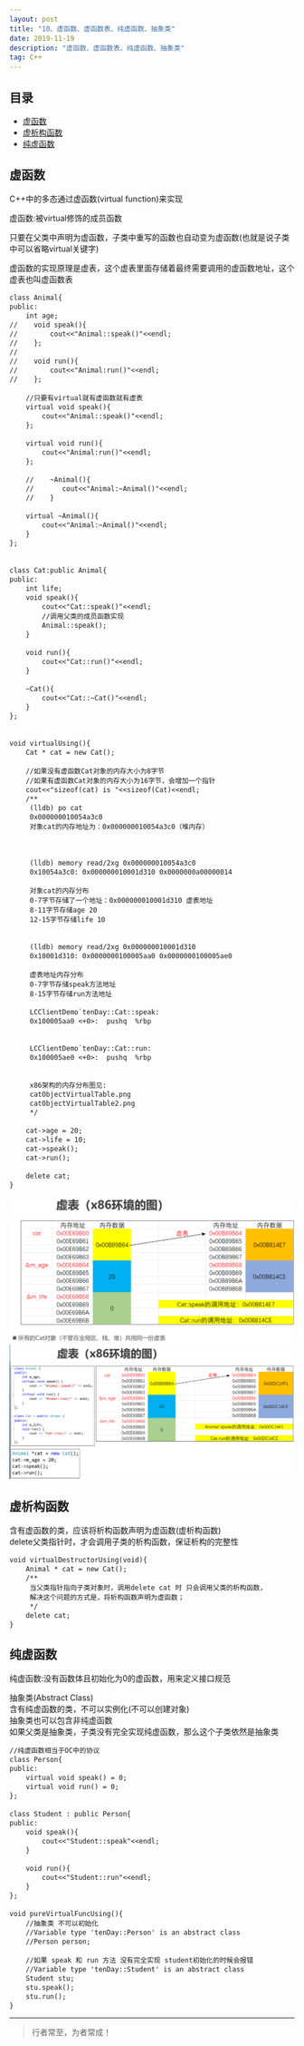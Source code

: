 ```yaml
---
layout: post
title: "10、虚函数、虚函数表、纯虚函数、抽象类"
date: 2019-11-19
description: "虚函数、虚函数表、纯虚函数、抽象类"
tag: C++ 
---
```




## 目录

* [虚函数](#content1)
* [虚析构函数](#content2)
* [纯虚函数](#content3)



<!-- ************************************************ -->
## <a id="content1"></a>虚函数

C++中的多态通过虚函数(virtual function)来实现

虚函数:被virtual修饰的成员函数

只要在父类中声明为虚函数，子类中重写的函数也自动变为虚函数(也就是说子类中可以省略virtual关键字)

虚函数的实现原理是虚表，这个虚表里面存储着最终需要调用的虚函数地址，这个虚表也叫虚函数表


```
class Animal{
public:
    int age;
//    void speak(){
//        cout<<"Animal::speak()"<<endl;
//    };
//
//    void run(){
//        cout<<"Animal:run()"<<endl;
//    };
    
    //只要有virtual就有虚函数就有虚表
    virtual void speak(){
        cout<<"Animal::speak()"<<endl;
    };

    virtual void run(){
        cout<<"Animal:run()"<<endl;
    };

    //    ~Animal(){
    //       cout<<"Animal:~Animal()"<<endl;
    //    }
    
    virtual ~Animal(){
        cout<<"Animal:~Animal()"<<endl;
    }
};


class Cat:public Animal{
public:
    int life;
    void speak(){
        cout<<"Cat::speak()"<<endl;
        //调用父类的成员函数实现
        Animal::speak();
    }
    
    void run(){
        cout<<"Cat::run()"<<endl;
    }
    
    ~Cat(){
        cout<<"Cat::~Cat()"<<endl;
    }
};
 

void virtualUsing(){
    Cat * cat = new Cat();
    
    //如果没有虚函数Cat对象的内存大小为8字节
    //如果有虚函数Cat对象的内存大小为16字节，会增加一个指针
    cout<<"sizeof(cat) is "<<sizeof(Cat)<<endl;
    /**
     (lldb) po cat
     0x000000010054a3c0
     对象cat的内存地址为：0x000000010054a3c0（堆内存）
     
     

     (lldb) memory read/2xg 0x000000010054a3c0
     0x10054a3c0: 0x000000010001d310 0x0000000a00000014
     
     对象cat的内存分布
     0-7字节存储了一个地址：0x000000010001d310 虚表地址
     8-11字节存储age 20
     12-15字节存储life 10

     
     (lldb) memory read/2xg 0x000000010001d310
     0x10001d310: 0x0000000100005aa0 0x0000000100005ae0

     虚表地址内存分布
     0-7字节存储speak方法地址
     8-15字节存储run方法地址
     
     LCClientDemo`tenDay::Cat::speak:
     0x100005aa0 <+0>:  pushq  %rbp

     
     LCClientDemo`tenDay::Cat::run:
     0x100005ae0 <+0>:  pushq  %rbp

     
     x86架构的内存分布图见:
     catObjectVirtualTable.png
     catObjectVirtualTable2.png
     */

    cat->age = 20;
    cat->life = 10;
    cat->speak();
    cat->run();
    
    delete cat;
}
```

<img src="/images/Cpp/cpp0.png" alt="img">

<img src="/images/Cpp/cpp1.png" alt="img">


<!-- ************************************************ -->
## <a id="content2"></a>虚析构函数

含有虚函数的类，应该将析构函数声明为虚函数(虚析构函数)   
delete父类指针时，才会调用子类的析构函数，保证析构的完整性    


```
void virtualDestructorUsing(void){
    Animal * cat = new Cat();
    /**
     当父类指针指向子类对象时，调用delete cat 时 只会调用父类的析构函数，
     解决这个问题的方式是，将析构函数声明为虚函数；
     */
    delete cat;
}
```

<!-- ************************************************ -->
## <a id="content3"></a>纯虚函数

纯虚函数:没有函数体且初始化为0的虚函数，用来定义接口规范       

抽象类(Abstract Class)       
含有纯虚函数的类，不可以实例化(不可以创建对象)       
抽象类也可以包含非纯虚函数       
如果父类是抽象类，子类没有完全实现纯虚函数，那么这个子类依然是抽象类       

```
//纯虚函数相当于OC中的协议
class Person{
public:
    virtual void speak() = 0;
    virtual void run() = 0;
};

class Student : public Person{
public:
    void speak(){
        cout<<"Student::speak"<<endl;
    }
    
    void run(){
        cout<<"Student::run"<<endl;
    }
};

void pureVirtualFuncUsing(){
    //抽象类 不可以初始化
    //Variable type 'tenDay::Person' is an abstract class
    //Person person;
    
    //如果 speak 和 run 方法 没有完全实现 student初始化的时候会报错
    //Variable type 'tenDay::Student' is an abstract class
    Student stu;
    stu.speak();
    stu.run();
}
```




----------
>  行者常至，为者常成！


